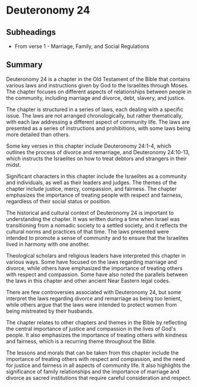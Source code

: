 # Deuteronomy 24

## Subheadings

* From verse 1 - Marriage, Family, and Social Regulations

## Summary

Deuteronomy 24 is a chapter in the Old Testament of the Bible that contains various laws and instructions given by God to the Israelites through Moses. The chapter focuses on different aspects of relationships between people in the community, including marriage and divorce, debt, slavery, and justice.

The chapter is structured in a series of laws, each dealing with a specific issue. The laws are not arranged chronologically, but rather thematically, with each law addressing a different aspect of community life. The laws are presented as a series of instructions and prohibitions, with some laws being more detailed than others.

Some key verses in this chapter include Deuteronomy 24:1-4, which outlines the process of divorce and remarriage, and Deuteronomy 24:10-13, which instructs the Israelites on how to treat debtors and strangers in their midst.

Significant characters in this chapter include the Israelites as a community and individuals, as well as their leaders and judges. The themes of the chapter include justice, mercy, compassion, and fairness. The chapter emphasizes the importance of treating people with respect and fairness, regardless of their social status or position.

The historical and cultural context of Deuteronomy 24 is important to understanding the chapter. It was written during a time when Israel was transitioning from a nomadic society to a settled society, and it reflects the cultural norms and practices of that time. The laws presented were intended to promote a sense of community and to ensure that the Israelites lived in harmony with one another.

Theological scholars and religious leaders have interpreted this chapter in various ways. Some have focused on the laws regarding marriage and divorce, while others have emphasized the importance of treating others with respect and compassion. Some have also noted the parallels between the laws in this chapter and other ancient Near Eastern legal codes.

There are few controversies associated with Deuteronomy 24, but some interpret the laws regarding divorce and remarriage as being too lenient, while others argue that the laws were intended to protect women from being mistreated by their husbands.

The chapter relates to other chapters and themes in the Bible by reflecting the central importance of justice and compassion in the lives of God's people. It also emphasizes the importance of treating others with kindness and fairness, which is a recurring theme throughout the Bible.

The lessons and morals that can be taken from this chapter include the importance of treating others with respect and compassion, and the need for justice and fairness in all aspects of community life. It also highlights the significance of family relationships and the importance of marriage and divorce as sacred institutions that require careful consideration and respect.